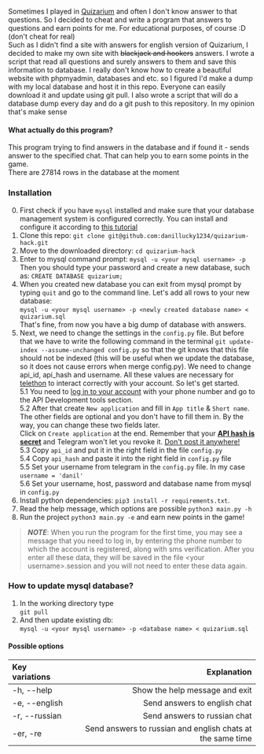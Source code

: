Sometimes I played in [Quizarium](https://quizarium.com/) and often I don't know answer to that questions. So I decided to cheat and write a program that answers to questions and earn points for me. For educational purposes, of course :D (don't cheat for real)  
Such as I didn't find a site with answers for english version of Quizarium, I decided to make my own site with ~~blackjack and hookers~~ answers. I wrote a script that read all questions and surely answers to them and save this information to database. I really don't know how to create a beautiful website with phpmyadmin, databases and etc. so I figured I'd make a dump with my local database and host it in this repo. Everyone can easily download it and update using git pull. I also wrote a script that will do a database dump every day and do a git push to this repository. In my opinion that's make sense

#### What actually do this program?
This program trying to find answers in the database and if found it - sends answer to the specified chat. That can help you to earn some points in the game.  
There are 27814 rows in the database at the moment  

### Installation
0. First check if you have `mysql` installed and make sure that your database management system is configured correctly. You can install and configure it according to [this tutorial](https://dev.mysql.com/doc/mysql-getting-started/en/)
1. Clone this repo: `git clone git@github.com:danillucky1234/quizarium-hack.git`
2. Move to the downloaded directory: `cd quizarium-hack`
3. Enter to mysql command prompt: `mysql -u <your mysql username> -p`  
Then you should type your password and create a new database, such as: `CREATE DATABASE quizarium;`  
4. When you created new database you can exit from mysql prompt by typing `quit` and go to the command line. Let's add all rows to your new database:  
`mysql -u <your mysql username> -p <newly created database name> < quizarium.sql`  
That's fine, from now you have a big dump of database with answers.
5. Next, we need to change the settings in the `config.py` file. But before that we have to write the following command in the terminal `git update-index --assume-unchanged config.py` so that the git knows that this file should not be indexed (this will be useful when we update the database, so it does not cause errors when merge config.py). We need to change api\_id, api\_hash and username. All these values are necessary for [telethon](https://docs.telethon.dev/en/latest/basic/installation.html) to interact correctly with your account. So let's get started.  
  5.1 You need to [log in to your account](https://my.telegram.org/) with your phone number and go to the API Development tools section.  
  5.2 After that create `New application` and fill in `App title` & `Short name`. The other fields are optional and you don't have to fill them in. By the way, you can change these two fields later.  
Click on `Create application` at the end. Remember that your **<ins>API hash is secret</ins>** and Telegram won't let you revoke it. <ins>Don't post it anywhere!</ins>  
  5.3 Copy `api_id` and put it in the right field in the file `config.py`  
  5.4 Copy `api_hash` and paste it into the right field in `config.py` file  
  5.5 Set your username from telegram in the `config.py` file. In my case `username = 'danil'`  
  5.6 Set your username, host, password and database name from mysql in `config.py`  
6. Install python dependencies: `pip3 install -r requirements.txt`.
7. Read the help message, which options are possible `python3 main.py -h`  
7. Run the project `python3 main.py -e` and earn new points in the game!

> **_NOTE_**: When you run the program for the first time, you may see a message that you need to log in, by entering the phone number to which the account is registered, along with sms verification. After you enter all these data, they will be saved in the file \<your username\>.session and you will not need to enter these data again. 

### How to update mysql database?
1. In the working directory type  
`git pull`  
2. And then update existing db:  
`mysql -u <your mysql username> -p <database name> < quizarium.sql`  

#### Possible options
| Key variations | Explanation  |
| :------------- | -----------: |
| -h, --help     | Show the help message and exit |
| -e, --english  | Send answers to english chat |
| -r, --russian  | Send answers to russian chat |
| -er, -re       | Send answers to russian and english chats at the same time | 
